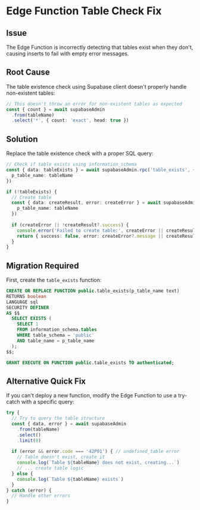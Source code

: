# Edge Function Table Check Fix

## Issue
The Edge Function is incorrectly detecting that tables exist when they don't, causing inserts to fail with empty error messages.

## Root Cause
The table existence check using Supabase client doesn't properly handle non-existent tables:

```typescript
// This doesn't throw an error for non-existent tables as expected
const { count } = await supabaseAdmin
  .from(tableName)
  .select('*', { count: 'exact', head: true })
```

## Solution
Replace the table existence check with a proper SQL query:

```typescript
// Check if table exists using information_schema
const { data: tableExists } = await supabaseAdmin.rpc('table_exists', {
  p_table_name: tableName
})

if (!tableExists) {
  // Create table
  const { data: createResult, error: createError } = await supabaseAdmin.rpc('create_import_table', {
    p_table_name: tableName
  })
  
  if (createError || !createResult?.success) {
    console.error('Failed to create table:', createError || createResult?.error)
    return { success: false, error: createError?.message || createResult?.error }
  }
}
```

## Migration Required
First, create the `table_exists` function:

```sql
CREATE OR REPLACE FUNCTION public.table_exists(p_table_name text)
RETURNS boolean
LANGUAGE sql
SECURITY DEFINER
AS $$
  SELECT EXISTS (
    SELECT 1
    FROM information_schema.tables
    WHERE table_schema = 'public'
    AND table_name = p_table_name
  );
$$;

GRANT EXECUTE ON FUNCTION public.table_exists TO authenticated;
```

## Alternative Quick Fix
If you can't deploy a new function, modify the Edge Function to use a try-catch with a specific query:

```typescript
try {
  // Try to query the table structure
  const { data, error } = await supabaseAdmin
    .from(tableName)
    .select()
    .limit(0)
  
  if (error && error.code === '42P01') { // undefined_table error
    // Table doesn't exist, create it
    console.log(`Table ${tableName} does not exist, creating...`)
    // ... create table logic
  } else {
    console.log(`Table ${tableName} exists`)
  }
} catch (error) {
  // Handle other errors
}
```